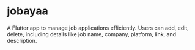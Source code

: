 # jobayaa
A Flutter app to manage job applications efficiently. Users can add, edit, delete, including details like job name, company, platform, link, and description.
